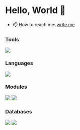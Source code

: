 # Hello, World 👋

-  📫 How to reach me: [write me](vnpatil@yahoo.com)

### Tools

![](https://shields.io/badge/Jupyter-blueviolet?logo=jupyter&style=for-the-badge)

### Languages

![](https://shields.io/badge/Python-green?logo=python&style=for-the-badge)

### Modules

![](https://shields.io/badge/Numpy-blue?logo=numpy&style=for-the-badge)
![](https://shields.io/badge/Pandas-blue?logo=pandas&style=for-the-badge)

### Databases

![](https://shields.io/badge/MySQL-grey?logo=mysql&style=for-the-badge)
![](https://shields.io/badge/MongoDB-grey?logo=mongodb&style=for-the-badge)
<!--
**venky-patil/venky-patil** is a ✨ _special_ ✨ repository because its `README.md` (this file) appears on your GitHub profile.

Here are some ideas to get you started:

- 🔭 I’m currently working on ...
- 🌱 I’m currently learning ...
- 👯 I’m looking to collaborate on ...
- 🤔 I’m looking for help with ...
- 💬 Ask me about ...
- 📫 How to reach me: ...
- 😄 Pronouns: ...
- ⚡ Fun fact: ...
-->
